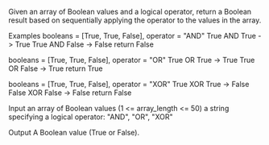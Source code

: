 Given an array of Boolean values and a logical operator, return a Boolean result based on sequentially applying the operator to the values in the array.

Examples
booleans = [True, True, False], operator = "AND"
True AND True -> True
True AND False -> False
return False

booleans = [True, True, False], operator = "OR"
True OR True -> True
True OR False -> True
return True

booleans = [True, True, False], operator = "XOR"
True XOR True -> False
False XOR False -> False
return False

Input
an array of Boolean values (1 <= array_length <= 50)
a string specifying a logical operator: "AND", "OR", "XOR"

Output
A Boolean value (True or False).